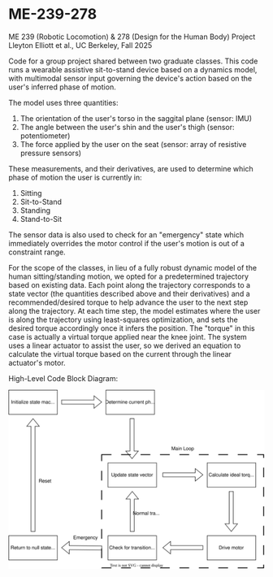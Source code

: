 # ME-239-278
ME 239 (Robotic Locomotion) &amp; 278 (Design for the Human Body) Project
Lleyton Elliott et al., UC Berkeley, Fall 2025

Code for a group project shared between two graduate classes. This code runs a wearable assistive sit-to-stand device based on a dynamics model, with multimodal sensor input governing the device's action based on the user's inferred phase of motion.

The model uses three quantities:
1. The orientation of the user's torso in the saggital plane (sensor: IMU)
2. The angle between the user's shin and the user's thigh (sensor: potentiometer)
3. The force applied by the user on the seat (sensor: array of resistive pressure sensors)

These measurements, and their derivatives, are used to determine which phase of motion the user is currently in:
1. Sitting
2. Sit-to-Stand
3. Standing
4. Stand-to-Sit

The sensor data is also used to check for an "emergency" state which immediately overrides the motor control if the user's motion is out of a constraint range.

For the scope of the classes, in lieu of a fully robust dynamic model of the human sitting/standing motion, we opted for a predetermined trajectory based on existing data. Each point along the trajectory corresponds to a state vector (the quantities described above and their derivatives) and a recommended/desired torque to help advance the user to the next step along the trajectory. At each time step, the model estimates where the user is along the trajectory using least-squares optimization, and sets the desired torque accordingly once it infers the position. The "torque" in this case is actually a virtual torque applied near the knee joint. The system uses a linear actuator to assist the user, so we derived an equation to calculate the virtual torque based on the current through the linear actuator's motor.

High-Level Code Block Diagram:

![Block Diagram](images/block_diagram.svg)
